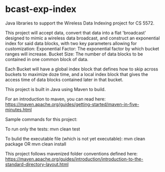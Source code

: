 # bcast-exp-index
Java libraries to support the Wireless Data Indexing project for CS 5572.

This project will accept data, convert that data into a flat 'broadcast' designed to mimic a wireless data broadcast,
and construct an exponential index for said data blocks, with two key parameters allowing for customization:
Exponential Factor:  The exponential factor by which bucket ranges will increase.
Bucket Size:  The number of data blocks to be contained in one common block of data.

Each Bucket will have a global index block that defines how to skip across buckets to maximize doze time, and a local index block that gives the access time of data blocks contained later in that bucket.

This project is built in Java using Maven to build.

For an introduction to maven, you can read here:
https://maven.apache.org/guides/getting-started/maven-in-five-minutes.html

Sample commands for this project:

To run only the tests:
mvn clean test

To bulid the executable file (which is not yet executable):
mvn clean package
OR
mvn clean install

This project follows mavenized folder conventions defined here:
https://maven.apache.org/guides/introduction/introduction-to-the-standard-directory-layout.html


